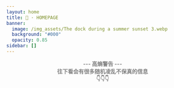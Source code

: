 ```yaml
---
layout: home
title: 🐷 · HOMEPAGE
banner:
  image: /img_assets/The dock during a summer sunset 3.webp
  background: "#000"
  opacity: 0.85
sidebar: []
---
```



<!-- Banner Image and Buttons Section -->
<!--
<div style="display: flex; align-items: center; margin: 0px 50px; margin-top: 0px;">
  <img src="img_assets/The dock during a summer sunset 3.webp" alt="Top Image" style="width: 30%; height: auto; margin-right: 10px; margin-left: 100px;">
  <div style="display: flex; flex-direction: column; width: 99%; text-align: center">
    <a href="/about/" style="margin-bottom: 10px; padding: 10px 20px; background-color: #f2f2f2; text-decoration: none; border-radius: 5px;">🪭 About</a>
    <a href="/all_posts/" style="margin-bottom: 10px; padding: 10px 20px; background-color: #f2f2f2; text-decoration: none; border-radius: 5px;">📝 All Posts</a>
    <a href="/contact/" style="margin-bottom: 10px; padding: 10px 20px; background-color: #f2f2f2; text-decoration: none; border-radius: 5px;">🧑‍🤝‍🧑 Contact</a>
  </div>
</div>
updated in 24-11-20 头图在主题里了，按钮其实也在右上角有了，原来的自建头图去掉-->

<!-- Divider -->
<div style="text-align: center; margin: 0px 0; margin-bottom: 100px; color: gray">
  <strong>--- 高熵警告 ---<br>往下看会有很多随机凌乱不保真的信息<br>👇👇👇</strong>
</div>